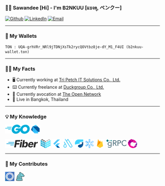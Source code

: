 ### 🙏🏽 Sawandee [Hi] - I'm B2NKUU [แบงคุ, ベンクー]

[![Github](https://img.shields.io/badge/-Github-666699?style=flat-square&amp;labelColor=666699&amp;logoColor=white&amp;logo=github)](https://github.com/b2nkuu) [![LinkedIn](https://img.shields.io/badge/-LinkedIn-0072b1?style=flat-square&amp;labelColor=0072b1&amp;logoColor=white&amp;logo=linkedin)](https://www.linkedin.com/in/b2nkuu) [![Email](https://img.shields.io/badge/-Email-643b9f?style=flat-square&amp;labelColor=643b9f&amp;logoColor=white&amp;logo=gmail)](mailto:ban.kuu@yahoo.com)

---

### 💸 My Wallets

```generic
TON : UQA-grhVRr_NRl9jTDNjXsTk2rycQOVtbz8je-dY_M1_F4UI (b2nkuu-wallet.ton)
```

---

### 🙋🏽 My Facts

- 🖥️ Currently working at [Tri Petch IT Solutions Co., Ltd.](https://www.tripetchgroup.com/en/tripetchitsolutions)
- ⌨️ Currently freelance at [Duckgroup Co., Ltd.](https://www.duckgroup.co)
- 💎 Currently avocation at [The Open Network](https://ton.org/)
- 🛌 Live in Bangkok, Thailand

---

### 💡 My Knowledge

<img src="image/skill-golang.png"/> <img src="image/skill-dart.png"/> <img src="image/skill-other.png"/>

<a href="https://github.com/gofiber/fiber"><img src="image/skill-gofiber.png"/></a> <a href="https://github.com/labstack/echo"><img src="image/skill-echo.png"/></a> <a href="https://github.com/flutter"><img src="image/skill-flutter.png"/></a> <a href="https://github.com/Milad-Akarie/auto_route_library"><img src="image/skill-autoroute.png"/></a> <a href="https://github.com/rrousselgit/riverpod"><img src="image/skill-riverpod.png"/></a> <a href="https://github.com/rrousselGit/freezed"><img src="image/skill-freezed.png"/></a> <a href="https://github.com/firebase"><img src="image/skill-firebase.png"/></a> <a href="https://github.com/grpc/grpc"><img src="image/skill-grpc.png"/></a> <a href="https://github.com/ReactiveX"><img src="image/skill-reactivex.png"/></a>

---

### 🧤 My Contributes

<a href="https://github.com/mytonwalletorg/mytonwallet"><img src="image/contributor-mytonwallet.png"/></a> <a href="https://github.com/FlutterGen/flutter_gen"><img src="image/contributor-fluttergen.png"/></a>